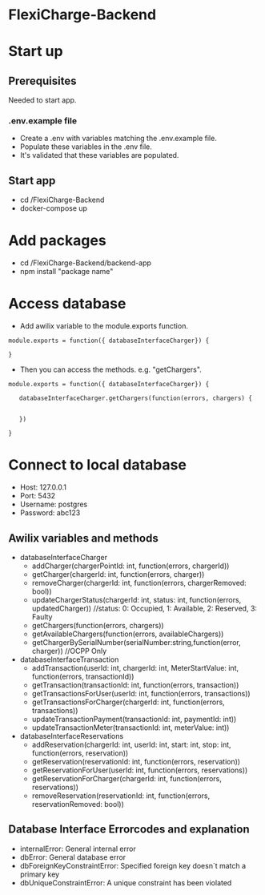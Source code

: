# FlexiCharge-Backend

# Start up
## Prerequisites
Needed to start app.
### .env.example file
- Create a .env with variables matching the .env.example file.
- Populate these variables in the .env file.
- It's validated that these variables are populated.
## Start app
- cd /FlexiCharge-Backend
- docker-compose up

# Add packages
- cd /FlexiCharge-Backend/backend-app
- npm install "package name"

# Access database
- Add awilix variable to the module.exports function. 
```
module.exports = function({ databaseInterfaceCharger}) {

}
```
- Then you can access the methods. e.g. "getChargers". 
```
module.exports = function({ databaseInterfaceCharger}) {

   databaseInterfaceCharger.getChargers(function(errors, chargers) {
   

   })

}
```
# Connect to local database
  - Host: 127.0.0.1
  - Port: 5432
  - Username: postgres
  - Password: abc123
## Awilix variables and methods
- databaseInterfaceCharger
  - addCharger(chargerPointId: int, function(errors, chargerId))
  - getCharger(chargerId: int, function(errors, charger))
  - removeCharger(chargerId: int, function(errors, chargerRemoved: bool)) 
  - updateChargerStatus(chargerId: int, status: int, function(errors, updatedCharger)) //status: 0: Occupied, 1: Available, 2: Reserved, 3: Faulty
  - getChargers(function(errors, chargers)) 
  - getAvailableChargers(function(errors, availableChargers))
  - getChargerBySerialNumber(serialNumber:string,function(error, charger)) //OCPP Only
- databaseInterfaceTransaction
  - addTransaction(userId: int, chargerId: int, MeterStartValue: int, function(errors, transactionId))
  - getTransaction(transactionId: int, function(errors, transaction))
  - getTransactionsForUser(userId: int, function(errors, transactions))
  - getTransactionsForCharger(chargerId: int, function(errors, transactions))
  - updateTransactionPayment(transactionId: int, paymentId: int))
  - updateTransactionMeter(transactionId: int, meterValue: int))
- databaseInterfaceReservations
  - addReservation(chargerId: int, userId: int, start: int, stop: int, function(errors, reservation))
  - getReservation(reservationId: int, function(errors, reservation))
  - getReservationForUser(userId: int, function(errors, reservations))
  - getReservationForCharger(chargerId: int, function(errors, reservations))
  - removeReservation(reservationId: int, function(errors, reservationRemoved: bool))


## Database Interface Errorcodes and explanation
- internalError: General internal error
- dbError: General database error
- dbForeignKeyConstraintError: Specified foreign key doesn´t match a primary key
- dbUniqueConstraintError: A unique constraint has been violated

